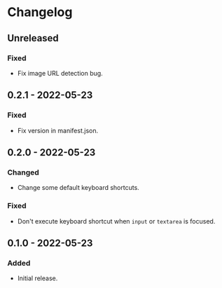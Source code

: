 # Changelog

## Unreleased

### Fixed

- Fix image URL detection bug.

## 0.2.1 - 2022-05-23

### Fixed

- Fix version in manifest.json.

## 0.2.0 - 2022-05-23

### Changed

- Change some default keyboard shortcuts.

### Fixed

- Don't execute keyboard shortcut when `input` or `textarea` is focused.

## 0.1.0 - 2022-05-23

### Added

- Initial release.
